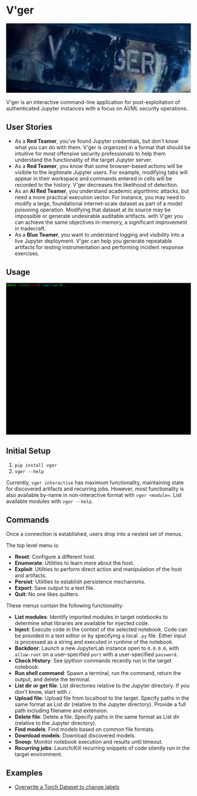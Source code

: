 # V'ger

![](static/vger.jpg)

V'ger is an interactive command-line application for post-exploitation of authenticated Jupyter instances with a focus on AI/ML security operations.

## User Stories

- As a **Red Teamer**, you've found Jupyter credentials, but don't know what you can do with them. V'ger is organized in a format that should be intuitive for most offensive security professionals to help them understand the functionality of the target Jupyter server.
- As a **Red Teamer**, you know that some browser-based actions will be visibile to the legitimate Jupyter users. For example, modifying tabs will appear in their workspace and commands entered in cells will be recorded to the history. V'ger decreases the likelihood of detection.
- As an **AI Red Teamer**, you understand academic algorthmic attacks, but need a more practical execution vector. For instance, you may need to modify a large, foundational internet-scale dataset as part of a model poisoning operation. Modifying that dataset at its source may be impossible or generate undesirable auditable artifacts. with V'ger you can achieve the same objectives in-memory, a significant improvement in tradecraft.
- As a **Blue Teamer**, you want to understand logging and visibility into a live Jupyter deployment. V'ger can help you generate repeatable artifacts for testing instrumentation and performing incident response exercises.

## Usage

![](static/usage.gif)

## Initial Setup

1. `pip install vger`
2. `vger --help`

Currently, `vger interactive` has maximum functionality, maintaining state for discovered artifacts and recurring jobs. However, most functionality is also available by-name in non-interactive format with `vger <module>`. List available modules with `vger --help`.

## Commands

Once a connection is established, users drop into a nested set of menus.

The top level menu is:
- **Reset**: Configure a different host.
- **Enumerate**: Utilities to learn more about the host.
- **Exploit**: Utilities to perform direct action and manipulation of the host and artifacts.
- **Persist**: Utilities to establish persistence mechanisms.
- **Export**: Save output to a text file.
- **Quit**: No one likes quitters.

These menus contain the following functionality:
- **List modules**: Identify imported modules in target notebooks to determine what libraries are available for injected code.
- **Inject**: Execute code in the context of the selected notebook. Code can be provided in a text editor or by specifying a local `.py` file. Either input is processed as a string and executed in runtime of the notebook.
- **Backdoor**: Launch a new JupyterLab instance open to `0.0.0.0`, with `allow-root` on a user-specified `port` with a user-specified `password`.
- **Check History**: See ipython commands recently run in the target notebook.
- **Run shell command**: Spawn a terminal, run the command, return the output, and delete the terminal.
- **List dir or get file**: List directories relative to the Jupyter directory. If you don't know, start with `/`.
- **Upload file**: Upload file from localhost to the target. Specify paths in the same format as List dir (relative to the Jupyter directory). Provide a full path including filename and extension.
- **Delete file**: Delete a file. Specify paths in the same format as List dir (relative to the Jupyter directory).
- **Find models**: Find models based on common file formats.
- **Download models**: Download discovered models.
- **Snoop**: Monitor notebook execution and results until timeout.
- **Recurring jobs**: Launch/Kill recurring snippets of code silently run in the target environment.

## Examples
- [Overwrite a Torch Dataset to change labels](https://t.co/PAJRzTUO2x)
